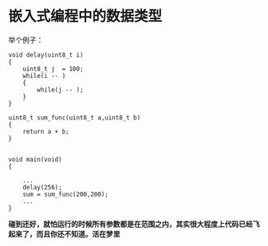 # 嵌入式编程中的数据类型

举个例子：
```
void delay(uint8_t i)
{
	uint8_t j  = 100;
    while(i -- )
    {
        while(j -- );
    }
}
 
uint8_t sum_func(uint8_t a,uint8_t b)
{
    return a + b;
}


void main(void)
{
	
    ...
    delay(256);
    sum = sum_func(200,200);
    ...
}

```

**碰到还好，就怕运行的时候所有参数都是在范围之内，其实很大程度上代码已经飞起来了，而且你还不知道。活在梦里**
